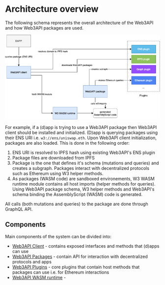 # Architecture overview
The following schema represents the overall architecture of the Web3API and how Web3API packages are used.

![Architecture](../assets/Architecture.png)

For example, if a (d)app is trying to use a Web3API package then Web3API client should be installed and initialized. (D)app is querying packages using their ENS URI i.e. `w3://ens/uniswap.eth`.
Upon Web3API client initialization, packages are also loaded. This is done in the following order:
1. ENS URI is resolved to IPFS hash using existing Web3API's ENS plugin
2. Package files are downloaded from IPFS
3. Package is the one that defines it's schema (mutations and queries) and creates a subgraph. Packages interact with decentralized protocols such as Ethereum using W3 helper methods.
4. As packages (WASM code) are sandboxed environements, W3 WASM runtime module contains all host imports (helper methods for queries).
Using Web3API package schema, W3 helper methods and Web3API's schema binding the AssemblyScript (WASM) code is generated.

All calls (both mutations and queries) to the package are done through GraphQL API.

## Components

Main components of the system can be divided into:
- [Web3API Client](../components/Web3API_Client.md) - contains exposed interfaces and methods that (d)apps can use 
- [Web3API Packages](../components/Web3API_Package.md) - contain API for interaction with decentralized protocols and apps
- [Web3API Plugins](../components/Web3API_Plugins.md) - core plugins that contain host methods that packages can use i.e. for Ethereum interactions
- [Web3API WASM runtime](../components/WASM_runtime.md) - 

 
